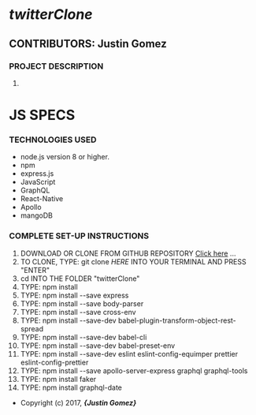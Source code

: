 # _twitterClone_

## CONTRIBUTORS: **Justin Gomez**

### PROJECT DESCRIPTION

1.


# JS SPECS


### TECHNOLOGIES USED
* node.js version 8 or higher.
* npm
* express.js
* JavaScript
* GraphQL
* React-Native
* Apollo
* mangoDB  




### COMPLETE SET-UP INSTRUCTIONS
1. DOWNLOAD OR CLONE FROM GITHUB REPOSITORY [Click here]() ...
2. TO CLONE, TYPE: git clone _HERE_ INTO YOUR TERMINAL AND PRESS "ENTER"
3. cd INTO THE FOLDER "twitterClone"
4. TYPE: npm install
5. TYPE: npm install --save express
6. TYPE: npm install --save body-parser
7. TYPE: npm install --save cross-env
8. TYPE: npm install --save-dev babel-plugin-transform-object-rest-spread
9. TYPE: npm install --save-dev babel-cli
10. TYPE: npm install --save-dev babel-preset-env
11. TYPE: npm install --save-dev eslint eslint-config-equimper prettier eslint-config-prettier
12. TYPE: npm install --save apollo-server-express  graphql graphql-tools
13. TYPE: npm install faker
14. TYPE: npm install graphql-date



* Copyright (c) 2017, **_{Justin Gomez}_**
